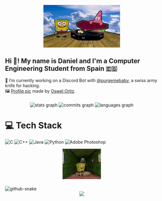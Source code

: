 <div align="center">
  <img src="banner.png" alt="GitHub Banner" width=50%;/>
</div>

## Hi 👋! My name is Daniel and I'm a Computer Engineering Student from Spain 🇪🇸
🔭 I’m currently working on a Discord Bot with [@purgemebaby](https://github.com/purgemebaby), a swiss army knife for hacking.<br>
🖼️ [Profile pic](https://web-cdn.bsky.app/profile/oswelt.bsky.social/post/3ldtw65ew7c2q) made by [Oswel Ortiz](https://x.com/Neo_Oswelt).

###

<div align="center">
  <img src="https://github-readme-stats.vercel.app/api?username=D4nivi&hide_title=false&hide_rank=false&show_icons=true&include_all_commits=true&count_private=true&disable_animations=false&theme=dark&locale=en&hide_border=false" height="150" alt="stats graph"/>
  <img src="https://nirzak-streak-stats.vercel.app/?user=D4nivi&theme=dark&hide_border=false)" height="150" alt="commits graph"/>
  <img src="https://github-readme-stats.vercel.app/api/top-langs?username=D4nivi&locale=en&hide_title=false&layout=compact&card_width=320&langs_count=5&theme=dark&hide_border=false" height="150" alt="languages graph"/>
</div>

###

# 💻 Tech Stack
![C](https://img.shields.io/badge/c-%2300599C.svg?style=for-the-badge&logo=c&logoColor=white) ![C++](https://img.shields.io/badge/c++-%2300599C.svg?style=for-the-badge&logo=c%2B%2B&logoColor=white) ![Java](https://img.shields.io/badge/java-%23ED8B00.svg?style=for-the-badge&logo=openjdk&logoColor=white) ![Python](https://img.shields.io/badge/python-3670A0?style=for-the-badge&logo=python&logoColor=ffdd54) ![Adobe Photoshop](https://img.shields.io/badge/adobe%20photoshop-%2331A8FF.svg?style=for-the-badge&logo=adobe%20photoshop&logoColor=white)
<div align="center">
  <img src="what the.png" alt="Spunch Bop is confused" align="center" width="25%"/>
</div>

###

<picture>
  <source media="(prefers-color-scheme: dark)" srcset="https://raw.githubusercontent.com/tobiasmeyhoefer/tobiasmeyhoefer/output/github-snake-dark.svg" />
  <source media="(prefers-color-scheme: light)" srcset="https://raw.githubusercontent.com/tobiasmeyhoefer/tobiasmeyhoefer/output/github-snake.svg" />
  <img alt="github-snake" src="https://raw.githubusercontent.com/tobiasmeyhoefer/tobiasmeyhoefer/output/github-snake.svg" />
</picture>

<div align="center">
  <img src="https://visitor-badge.laobi.icu/badge?page_id=D4nivi.D4nivi&left_color=antiquewhite&right_color=aliceblue"  />
</div>
